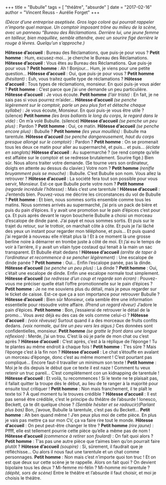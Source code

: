 +++
title = "Bubulle"
tags = [ "théâtre", "absurde" ]
date = "2017-02-16"
author = "Vincent Reuss - Aurélie Forget"
+++


*(Décor d’une entreprise aseptisée. Gros logo coloré qui pourrait rappeler n’importe quel marque. Un comptoir imposant trône au milieu de la scène, avec un panneau “Bureau des Réclamations. Derrière lui, une jeune femme en tailleur, bien maquillée, semble attendre, avec un sourire figé derrière le rouge à lèvres.
Quelqu’un s’approche.)*

**Hôtesse d’accueil** : Bureau des Réclamations, que puis-je pour vous ?
**Petit homme** : Hum, excusez-moi... je cherche le Bureau des Réclamations.
**Hôtesse d’accueil** : Vous êtes au Bureau des Réclamations. Que puis-je pour vous ?
**Petit homme** : Ah ! Bonjour… Hum, je viens pour une petite question...
**Hôtesse d’accueil** : Oui, que puis-je pour vous ?
**Petit homme** *(hésitant)* : Euh, vous traitez quelle type de réclamations ?
**Hôtesse d’accueil** : Tous types de réclamations, monsieur. En quoi puis-je vous aider ?
**Petit homme** : C’est parce que j’ai une demande un peu particulière.
**Hôtesse d’accueil** : Je vous écoute.
**Petit homme** *(l’air triste)* : En fait, je ne sais pas si vous pourrez m’aider...
**Hôtesse d’accueil** *(se penche légèrement sur le comptoir, parle un peu plus fort et détache chaque syllabe)* : Je vous écoute, Monsieur. En quoi puis-je vous être utile ?
(silence)
**Petit homme** *(les bras ballants le long du corps, le regard dans le vide)* : On m’a volé Bubulle.
(silence)
**Hôtesse d’accueil** *(se penche un peu plus)* : Pardon ?
**Petit homme** : Oui, ce matin.
**Hôtesse d’accueil** *(se penche encore plus)* : Bubulle ?
**Petit homme** *(les yeux mouillés)* : Bubulle ma tarentule.
**Hôtesse d’accueil** *(se penche dangereusement, haut du corps presque allongé sur le comptoir)* : Pardon ?
**Petit homme** : On se promenait tous les deux ce matin pour aller au supermarché, et puis… et puis... *(éclate en sanglots)*
**Hôtesse d’accueil** : Au supermarché ? (se rend compte qu’elle est affalée sur le comptoir et se redresse brutalement. Sourire figé.) Bien sûr. Nous allons traiter votre demande. (Se tourne vers son ordinateur, doigts en attente au dessus du clavier.) Votre nom ?
**Petit homme** *(renifle bruyamment puis se mouche)* : Bubulle. C’est Bubulle son nom. Vous allez la retrouver ?
**Hôtesse d’accueil** : La société fera tout son possible pour vous servir, Monsieur. Est-ce que Bubulle porte votre nom ?
**Petit homme** *(regarde incrédule l’hôtesse)* : Mais c’est une tarentule !
**Hôtesse d’accueil** : J’entends bien. Pouvez-vous me décrire les circonstances du vol de Bubulle ?
**Petit homme** : Et bien, nous sommes sortis ensemble comme tous les matins. Nous sommes arrivés au supermarché, j’ai pris un pack de bière et puis du pain d’épices. Il y avait une promotion sur le pain d’épices c’est pour ça. Et puis après devant le rayon boucherie Bubulle a choisi un morceau d’escalope de dinde pané. J’ai payé et nous sommes sortis. Et puis sur le trajet du retour, sur le trottoir, on marchait côte à côte. Et puis je l’ai lâché des yeux un instant pour regarder mon téléphone, et puis… Et puis quand j’ai regardé à nouveau elle n’était plus là ! Et à ce moment là une grosse berline noire à démarrer en trombe juste à côté de moi. Et j’ai eu le temps de voir à l’arrière, il y avait un vilain type costaud qui tenait à la main un sac transparent. Et Bubulle était dedans !
**Hôtesse d’accueil** *(arrête de taper à l’ordinateur et recommence à se pencher légèrement)* : Une escalope de dinde panée ?
**Petit homme** : Oui… Enfin l’escalope panée, pas la dinde.
**Hôtesse d’accueil** *(se penche un peu plus)* : La dinde ?
**Petit homme** : Oui, c’était une escalope de dinde. Enfin une escalope normale tout simplement.
**Hôtesse d’accueil** *(se redresse d’un coup et regarde son écran)* : Pouvez-vous me préciser quelle était l’offre promotionnelle sur le pain d’épices ?
**Petit homme** : Je ne me souviens plus du détail, mais je peux regarder sur le ticket de caisse. Est-ce que ça a son importance pour retrouver Bubulle ?
**Hôtesse d’accueil** : Bien sûr Monsieur, cela semble être une information essentielle pour résoudre votre affaire. *(Prend un regard rêveur)* J’adore le pain d’épices.
**Petit homme** : Bon, j’essaierai de retrouver le détail de la promo… Vous avez déjà eu des cas de vols comme celui-ci ?
**Hôtesse d’accueil** : *(voix rêveuse)* Surtout quand il a des morceaux de fruits confits dedans. *(voix normale, qui tire un peu vers les aigus.)* Ces données sont confidentielles, monsieur.
**Petit homme** *(se gratte le front dans une longue réflexion)* : Merde, j’ai un trou. C’est là où je parle de mon chat ou c’est après ?
**Hôtesse d’accueil** : C’est après, c’est à la réplique de l’éponge ! Tu te plantes au même endroit à chaque fois !
**Petit homme** : T’es sûre ? Mais l’éponge c’est à la fin non ?
**Hôtesse d’accueil** : Le chat s’étouffe en avalant un morceau d’éponge, donc c’est au même moment ! C’est pourtant pas compliqué… Encore faut-il travailler un minimum son texte !
**Petit homme** : Moi je le dis depuis le début que ce texte il est naze ! Comment tu veux retenir un truc pareil... C’est complètement con un kidnapping de tarentule !
**Hôtesse d’accueil** : Et voilà, tu recommences ! Si le texte ne te plaisait pas, il fallait quitter la troupe dès le début, au lieu de te ranger à la majorité pour ensuite tout critiquer !
**Petit homme** : Non mais franchement, il te plaît le texte toi ? À quel moment tu le trouves crédible ?
**Hôtesse d’accueil** : Il est pas sensé être crédible, c’est le principe du théâtre de l’absurde ! Ionesco, Beckett, ça te dit quelque chose ? *(Semble hésiter et se radoucir)(Parlant plus bas)* Bon, j’avoue, Bubulle la tarentule, c’est pas du Beckett…
**Petit homme** : Ah ben quand même ! J’en peux plus moi de cette pièce. En plus je vais pas mettre ça sur mon CV, ça va faire rire tout le monde.
**Hôtesse d’accueil** : On peut peut-être changer le titre ?
**Petit homme** *(rire jaune)* : Pffff, elle est tellement pourrie cette pièce qu’elle a même pas de nom !
**Hôtesse d’accueil** *(commence à retirer son foulard)* : On fait quoi alors ?
**Petit homme** : T’as pas une autre pièce que t’aimes bien qu’on pourrait faire plutôt ?
**Hôtesse d’accueil** *(soupire)* : Si, sûrement, il faudrait que je réfléchisse… Ou alors il nous faut une tarentule et un chat comme personnages.
**Petit homme** : Non mais c’est n’importe quoi ton truc ! Et on est que deux sur cette scène je te rappelle. Alors on fait quoi ? On devient bipolaire tous les deux ? Mi-femme mi-félin ? Mi-homme mi-tarentule ? *(dépité, sors de scène)* Entre le théâtre et l’absurde il faut choisir, et moi je choisis le théâtre.
